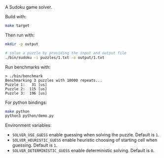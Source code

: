 
A Sudoku game solver. 

Build with:
```sh
make target
```

Then run with:
```sh
mkdir -p output

# solve a puzzle by providing the input and output file
./bin/sudoku -i puzzles/1.txt -o output/1.txt
```

Run benchmarks with:
```
> ./bin/benchmark
Benchmarking 3 puzzles with 10000 repeats...
Puzzle 1:   31 [us]
Puzzle 2:  115 [us]
Puzzle 3:  196 [us]
```

For python bindings:
```sh
make python
python3 python/demo.py
```

Environment variables:
- `SOLVER_USE_GUESS` enable guessing when solving the puzzle. Default is `1`.
- `SOLVER_HEURISTIC_GUESS` enable heuristic choosing of starting cell when guessing. Default is `1`.
- `SOLVER_DETERMINISTIC_GUESS` enable deterministic solving. Default is `0`.